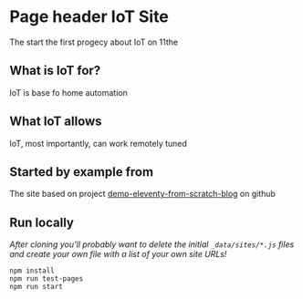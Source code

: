 # Page header IoT Site

The start the first progecy about IoT on 11the

## What is IoT for?

IoT is base fo home automation

## What IoT allows

IoT, most importantly, can work remotely tuned

## Started by example from

The site based on project [demo-eleventy-from-scratch-blog](https://github.com/11ty/demo-eleventy-from-scratch-blog/tree/main) on github

## Run locally

_After cloning you’ll probably want to delete the initial `_data/sites/*.js` files and create your own file with a list of your own site URLs!_

```
npm install
npm run test-pages
npm run start
```
